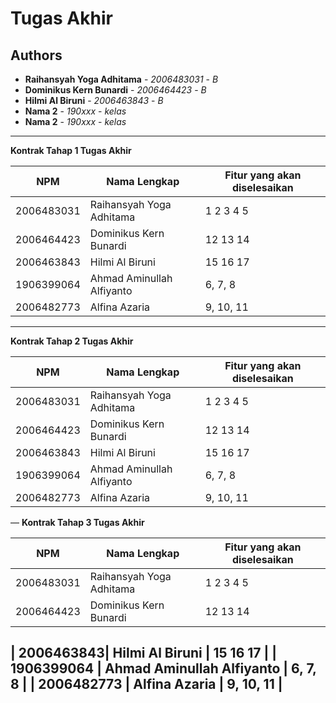 # Tugas Akhir
## Authors
* **Raihansyah Yoga Adhitama** - *2006483031* - *B*
* **Dominikus Kern Bunardi** - *2006464423* - *B*
* **Hilmi Al Biruni** - *2006463843* - *B*
* **Nama 2** - *190xxx* - *kelas*
* **Nama 2** - *190xxx* - *kelas*

---
**Kontrak Tahap 1 Tugas Akhir**

| NPM | Nama Lengkap | Fitur yang akan diselesaikan  |
| ----------| --- | ---------- | 
| 2006483031 | Raihansyah Yoga Adhitama | 1 2 3 4 5 |
| 2006464423 | Dominikus Kern Bunardi  | 12 13 14|
| 2006463843| Hilmi Al Biruni | 15 16 17 |
| 1906399064 | Ahmad Aminullah Alfiyanto | 6, 7, 8 |
| 2006482773 | Alfina Azaria | 9, 10, 11 |

---
**Kontrak Tahap 2 Tugas Akhir**

| NPM | Nama Lengkap | Fitur yang akan diselesaikan  |
| ----------| --- | ---------- | 
| 2006483031 | Raihansyah Yoga Adhitama | 1 2 3 4 5 |
| 2006464423 | Dominikus Kern Bunardi  | 12 13 14|
| 2006463843| Hilmi Al Biruni | 15 16 17 |
| 1906399064 | Ahmad Aminullah Alfiyanto | 6, 7, 8 |
| 2006482773 | Alfina Azaria | 9, 10, 11 |
—
**Kontrak Tahap 3 Tugas Akhir**

| NPM | Nama Lengkap | Fitur yang akan diselesaikan  |
| ----------| --- | ---------- | 
| 2006483031 | Raihansyah Yoga Adhitama | 1 2 3 4 5 |
| 2006464423 | Dominikus Kern Bunardi  | 12 13 14|

| 2006463843| Hilmi Al Biruni | 15 16 17 |
| 1906399064 | Ahmad Aminullah Alfiyanto | 6, 7, 8 |
| 2006482773 | Alfina Azaria | 9, 10, 11 |
---
